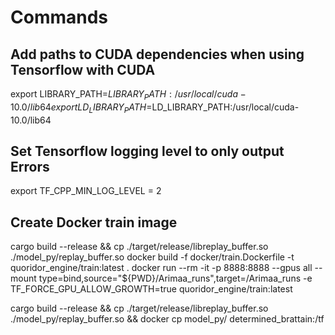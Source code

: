 # Commands

## Add paths to CUDA dependencies when using Tensorflow with CUDA

export LIBRARY_PATH=$LIBRARY_PATH:/usr/local/cuda-10.0/lib64
export LD_LIBRARY_PATH=$LD_LIBRARY_PATH:/usr/local/cuda-10.0/lib64

## Set Tensorflow logging level to only output Errors

export TF_CPP_MIN_LOG_LEVEL = 2

## Create Docker train image

cargo build --release && cp ./target/release/libreplay_buffer.so ./model_py/replay_buffer.so
docker build -f docker/train.Dockerfile -t quoridor_engine/train:latest .
docker run --rm -it -p 8888:8888 --gpus all --mount type=bind,source="${PWD}/Arimaa_runs",target=/Arimaa_runs -e TF_FORCE_GPU_ALLOW_GROWTH=true quoridor_engine/train:latest

cargo build --release && cp ./target/release/libreplay_buffer.so ./model_py/replay_buffer.so && docker cp model_py/ determined_brattain:/tf